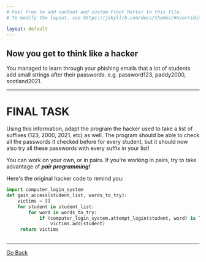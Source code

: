 ```yaml
---
# Feel free to add content and custom Front Matter to this file.
# To modify the layout, see https://jekyllrb.com/docs/themes/#overriding-theme-defaults

layout: default
---
```


## Now you get to think like a hacker

You managed to learn through your phishing emails that a lot of students add small strings after their passwords. e.g. password123, paddy2000, scotland2021.

--- 

# FINAL TASK

Using this information, adapt the program the hacker used to take a list of suffixes (123, 2000, 2021, etc) as well. The program should be able to check all the passwords it checked before for every student, but it should now also try all these passwords with every suffix in your list!

You can work on your own, or in pairs. If you're working in pairs, try to take advantage of ***pair programming!***

Here's the original hacker code to remind you:

```python
import computer_login_system
def gain_access(student_list, words_to_try):
    victims = []
    for student in student_list:    
        for word in words_to_try:
            if (computer_login_system.attempt_login(student, word) is True):
                victims.add(student)
     return victims
    
```
    
---   

[Go Back](../../CITC/)